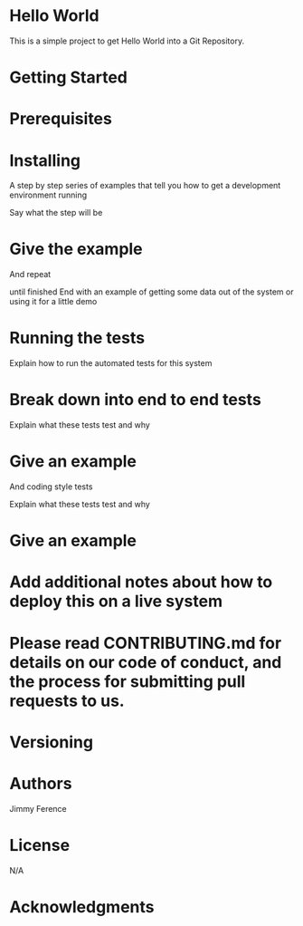 # Hello World

This is a simple project to get Hello World into a Git Repository. 

# Getting Started


# Prerequisites

# Installing

A step by step series of examples that tell you how to get a development environment running

Say what the step will be

# Give the example
And repeat

until finished
End with an example of getting some data out of the system or using it for a little demo

# Running the tests

Explain how to run the automated tests for this system

# Break down into end to end tests

Explain what these tests test and why

# Give an example
And coding style tests

Explain what these tests test and why

# Give an example

# Add additional notes about how to deploy this on a live system


# Please read CONTRIBUTING.md for details on our code of conduct, and the process for submitting pull requests to us.

# Versioning


# Authors

Jimmy Ference

# License

N/A

# Acknowledgments

